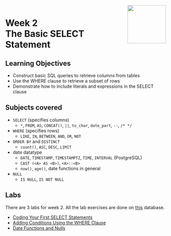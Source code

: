 <a href="../">
  <img src="/img/The_Structured_Query_Language_(SQL)_logo.avif" width="120" align="right">
</a>

# Week 2 <br> The Basic SELECT Statement

## Learning Objectives
- Construct basic SQL queries to retrieve columns from tables
- Use the WHERE clause to retrieve a subset of rows
- Demonstrate how to include literals and expressions in the SELECT clause

## Subjects covered
- `SELECT` (specifies columns)
  - `*`, `FROM`, `AS`, `CONCAT()`, `||`, `to_char`, `date_part`, `--`, `/* */`
- `WHERE` (specifies rows)
  - `LIKE`, `IN`, `BETWEEN`, `AND`, `OR`, `NOT`
- `ORDER BY` and `DISTINCT`
  - `count()`, `ASC`, `DESC`, `LIMIT`
- date datatype
  - `DATE`, `TIMESTAMP`, `TIMESTAMPTZ`, `TIME`, `INTERVAL` (PostgreSQL)
  - `CAST (<A> AS <B>)`, `<A>::<B>`
  - `now()`, `age()`, date functions in general
- `NULL`
    - `IS NULL`, `IS NOT NULL`

## Labs

There are 3 labs for week 2. All the lab exercises are done on [this](https://bit.io/alanparadise/nw) database.
- [Coding Your First SELECT Statements](./lab1.sql)
- [Adding Conditions Using the WHERE Clause](./lab2.sql)
- [Date Functions and Nulls](./lab3.sql)
